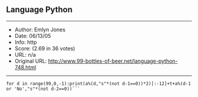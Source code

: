 
## Language Python ##
---
- Author: Emlyn Jones
- Date: 06/13/05
- Info: http
- Score:  (2.69 in 36 votes)
- URL: n/a
- Original URL: http://www.99-bottles-of-beer.net/language-python-748.html
---

```a,t="\n%s bottle%s of beer on the wall","\nTake one down, pass it around"
for d in range(99,0,-1):print(a%(d,"s"*(not d-1==0))*2)[:-12]+t+a%(d-1 or 'No',"s"*(not d-2==0))```